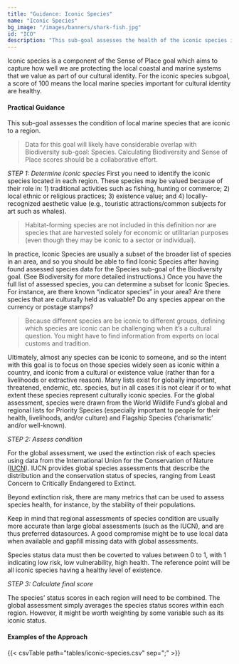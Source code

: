 ```yaml
---
title: "Guidance: Iconic Species"
name: "Iconic Species"
bg_image: "/images/banners/shark-fish.jpg"
id: "ICO"
description: "This sub-goal assesses the health of the iconic species in a region."
---
```


Iconic species is a component of the Sense of Place goal which aims to capture how well we are protecting the local coastal and marine systems that we value as part of our cultural identity. For the iconic species subgoal, a score of 100 means the local marine species important for cultural identity are healthy. 

#### Practical Guidance

This sub-goal assesses the condition of local marine species that are iconic to a region.

> Data for this goal will likely have considerable overlap with Biodiversity sub-goal: Species. Calculating Biodiversity and Sense of Place scores should be a collaborative effort.

*_STEP 1: Determine iconic species_*
First you need to identify the iconic species located in each region. These species may be valued because of their role in: 1) traditional activities such as fishing, hunting or commerce; 2) local ethnic or religious practices; 3) existence value; and 4) locally-recognized aesthetic value (e.g., touristic attractions/common subjects for art such as whales). 
> Habitat-forming species are not included in this definition nor are species that are harvested solely for economic or utilitarian purposes (even though they may be iconic to a sector or individual). 

In practice, Iconic Species are usually a subset of the broader list of species in an area, and so you should be able to find Iconic Species after having found assessed species data for the Species sub-goal of the Biodiversity goal. (See Biodiversity for more detailed instructions.) Once you have the full list of assessed species, you can determine a subset for Iconic Species. For instance, are there known “indicator species” in your area? Are there species that are culturally held as valuable? Do any species appear on the currency or postage stamps?

> Because different species are be iconic to different groups, defining which species are iconic can be challenging when it’s a cultural question. You might have to find information from experts on local customs and tradition.

Ultimately, almost any species can be iconic to someone, and so the intent with this goal is to focus on those species widely seen as iconic within a country, and iconic from a cultural or existence value (rather than for a livelihoods or extractive reason). Many lists exist for globally important, threatened, endemic, etc. species, but in all cases it is not clear if or to what extent these species represent culturally iconic species. For the global assessment, species were drawn from the World Wildlife Fund’s global and regional lists for Priority Species (especially important to people for their health, livelihoods, and/or culture) and Flagship Species (‘charismatic’ and/or well-known). 

*_STEP 2: Assess condition_*

For the global assessment, we used the extinction risk of each species using data from the International Union for the Conservation of Nature ([IUCN](https://www.iucnredlist.org/resources/spatial-data-download)). IUCN provides global species assessments that describe the distribution and the conservation status of species, ranging from Least Concern to Critically Endangered to Extinct.

Beyond extinction risk, there are many metrics that can be used to assess species health, for instance, by the stability of their populations.

Keep in mind that regional assessments of species condition are usually more accurate than large global assessments (such as the IUCN), and are thus preferred datasources. A good compromise might be to use local data when available and gapfill missing data with global assessments.

Species status data must then be coverted to values between 0 to 1, with 1 indicating low risk, low vulnerability, high health. The reference point will be all iconic species having a healthy level of existence.

*_STEP 3: Calculate final score_*

The species' status scores in each region will need to be combined.  The global assessment simply averages the species status scores within each region. However, it might be worth weighting by some variable such as its iconic status.  


#### Examples of the Approach
{{< csvTable path="tables/iconic-species.csv" sep=";" >}}
